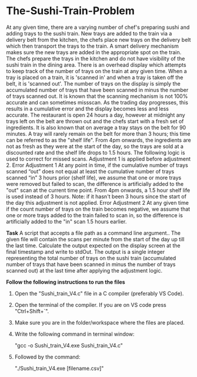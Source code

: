 # The-Sushi-Train-Problem
At any given time, there are a varying number of chef's preparing sushi and adding trays to the
sushi train. New trays are added to the train via a delivery belt from the kitchen, the chefs place
new trays on the delivery belt which then transport the trays to the train. A smart delivery
mechanism makes sure the new trays are added in the appropriate spot on the train.
The chefs prepare the trays in the kitchen and do not have visibility of the sushi train in the
dining area. There is an overhead display which attempts to keep track of the number of trays
on the train at any given time.
When a tray is placed on a train, it is 'scanned in' and when a tray is taken off the belt, it is
'scanned out'. The number of trays on the display is simply the accumulated number of
trays that have been scanned in minus the number of trays scanned out.
It is known that the scanning mechanism is not 100% accurate and can sometimes missscan.
As the trading day progresses, this results in a cumulative error and the display becomes less
and less accurate.
The restaurant is open 24 hours a day, however at midnight any trays left on the belt are thrown
out and the chefs start with a fresh set of ingredients.
It is also known that on average a tray stays on the belt for 90 minutes.
A tray will rarely remain on the belt for more than 3 hours; this time can be referred to as
the "shelf life".
From 4pm onwards, the ingredients are not as fresh as they were at the start of the day,
so the trays are sold at a discounted rate and the shelf life drops to 1.5 hours.
The following logic is used to correct for missed scans. Adjustment 1 is applied before
adjustment 2.
Error Adjustment 1
At any point in time, if the cumulative number of trays scanned “out” does not equal at least the
cumulative number of trays scanned “in” 3 hours prior (shelf life), we assume that one or more
trays were removed but failed to scan, the difference is artificially added to the "out" scan at the
current time point.
From 4pm onwards, a 1.5 hour shelf life is used instead of 3 hours.
Note: if it hasn't been 3 hours since the start of the day this adjustment is not applied.
Error Adjustment 2
At any given time if the count number of trays on the train becomes negative, we assume that
one or more trays added to the train failed to scan in, so the difference is artificially added to the
"in" scan 1.5 hours earlier.

**Task**
A script that accepts a file path as a command line argument.. The given file will
contain the scans per minute from the start of the day up till the last time. Calculate the output
expected on the display screen at the final timestamp and write to stdOut.
The output is a single integer representing the total number of trays on the sushi train
(accumulated number of trays that have been scanned in minus the number of trays scanned
out) at the last time after applying the adjustment logic.

**Follow the following instructions to run the files**

1. Open the "Sushi_train_V4.c" file in a C compiler (preferably VS Code).

2. Open the terminal of the compiler. If you are on VS code press "Ctrl+Shift+`".

3. Make sure you are in the folder/workspace where the files are placed.

4. Write the following command in terminal window:

	"gcc -o Sushi_train_V4.exe Sushi_train_V4.c"

5. Followed by the command:

	"./Sushi_train_V4.exe [filename.csv]"

